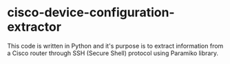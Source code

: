 # cisco-device-configuration-extractor
This code is written in Python and it's purpose is to extract information from a Cisco router through SSH (Secure Shell) protocol using Paramiko library.
